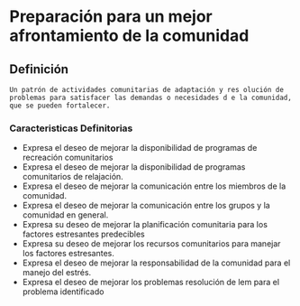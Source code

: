 # Preparación para un mejor afrontamiento de la comunidad
## Definición
	Un patrón de actividades comunitarias de adaptación y res olución de problemas para satisfacer las demandas o necesidades d e la comunidad, que se pueden fortalecer.

### Caracteristicas Definitorias

- Expresa el deseo de mejorar la
disponibilidad de programas de
recreación comunitarios
- Expresa el deseo de mejorar la
disponibilidad de programas
comunitarios de relajación.
- Expresa el deseo de mejorar la
comunicación entre los
miembros de la comunidad.
- Expresa el deseo de mejorar la
comunicación entre los grupos y
la comunidad en general.
- Expresa su deseo de mejorar la
planificación comunitaria para
los factores estresantes
predecibles
- Expresa su deseo de mejorar los
recursos comunitarios para
manejar los factores
estresantes.
- Expresa el deseo de mejorar la
responsabilidad de la
comunidad para el manejo del
estrés.
- Expresa el deseo de mejorar los
problemas
resolución de lem para el
problema identificado

